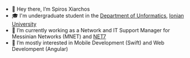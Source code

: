 - 👋 Hey there, I’m Spiros Xiarchos
- 🎓 I'm undergraduate student in the [Department of Unformatics](https://di.ionio.gr/), [Ionian University](https://ionio.gr)
- 🏢 I’m currently working as a Network and IT Support Manager for Messinian Networks (MNET) and [NET7](https://net7.gr)
- 👀 I’m mostly interested in Mobile Development (Swift) and Web Develompent (Angular)
